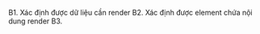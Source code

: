 <!-- Read - render sản phẩm -->

B1. Xác định được dữ liệu cần render
B2. Xác định được element chứa nội dung render
B3.
